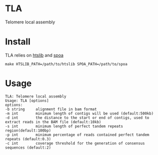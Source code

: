 # TLA
Telomere local assembly

# Install   
TLA relies on [htslib](https://github.com/samtools/htslib) and [spoa](https://github.com/rvaser/spoa)
```
make HTSLIB_PATH=/path/to/htslib SPOA_PATH=/path/to/spoa
```

# Usage
```
TLA: Telomere local assembly   
Usage: TLA [options]   
options:   
-b string     alignment file in bam format   
-m int        minimum length of contigs will be used (default:500kb)   
-d int        the distance to the start or end of contigs, used to extract reads in the BAM file (default:10kb)   
-s int        minimum length of perfect tandem repeats region(default:100bp)   
-p int        minimum percentage of reads contained perfect tandem repeats (default:0.3)   
-c int        coverage threshold for the generation of consensus sequences (default:2)   
```
